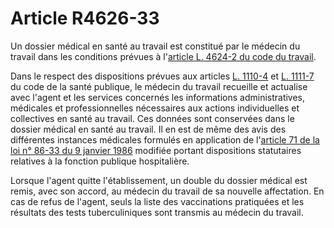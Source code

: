 # Article R4626-33

Un dossier médical en santé au travail est constitué par le médecin du travail dans les conditions prévues à l'[article L. 4624-2 du code du travail][1]. 

Dans le respect des dispositions prévues aux articles [L. 1110-4][2] et [L. 1111-7][3] du code de la santé publique, le médecin du travail recueille et actualise avec l'agent et les services concernés les informations administratives, médicales et professionnelles nécessaires aux actions individuelles et collectives en santé au travail. Ces données sont conservées dans le dossier médical en santé au travail. Il en est de même des avis des différentes instances médicales formulés en application de l'[article 71 de la loi n° 86-33 du 9 janvier 1986][4] modifiée portant dispositions statutaires relatives à la fonction publique hospitalière. 

Lorsque l'agent quitte l'établissement, un double du dossier médical est remis, avec son accord, au médecin du travail de sa nouvelle affectation. En cas de refus de l'agent, seuls la liste des vaccinations pratiquées et les résultats des tests tuberculiniques sont transmis au médecin du travail.

 [1]: /affichCodeArticle.do?cidTexte=LEGITEXT000006072050&idArticle=LEGIARTI000023031023&dateTexte=&categorieLien=cid
 [2]: /affichCodeArticle.do?cidTexte=LEGITEXT000006072665&idArticle=LEGIARTI000006685745&dateTexte=&categorieLien=cid
 [3]: /affichCodeArticle.do?cidTexte=LEGITEXT000006072665&idArticle=LEGIARTI000006685776&dateTexte=&categorieLien=cid
 [4]: /affichTexteArticle.do?cidTexte=JORFTEXT000000512459&idArticle=LEGIARTI000006695980&dateTexte=&categorieLien=cid